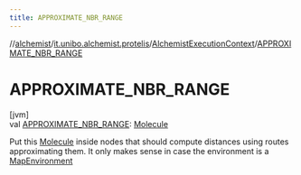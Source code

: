 ```yaml
---
title: APPROXIMATE_NBR_RANGE
---
```

//[alchemist](../../../index.html)/[it.unibo.alchemist.protelis](../index.html)/[AlchemistExecutionContext](index.html)/[APPROXIMATE_NBR_RANGE](-a-p-p-r-o-x-i-m-a-t-e_-n-b-r_-r-a-n-g-e.html)



# APPROXIMATE_NBR_RANGE



[jvm]\
val [APPROXIMATE_NBR_RANGE](-a-p-p-r-o-x-i-m-a-t-e_-n-b-r_-r-a-n-g-e.html): [Molecule](../../it.unibo.alchemist.model.interfaces/-molecule/index.html)



Put this [Molecule](../../it.unibo.alchemist.model.interfaces/-molecule/index.html) inside nodes that should compute distances using routes approximating them. It only makes sense in case the environment is a [MapEnvironment](../../it.unibo.alchemist.model.interfaces/-map-environment/index.html)




